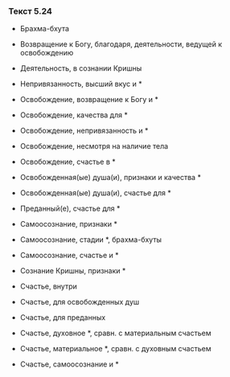 ### Текст 5.24

- Брахма-бхута

- Возвращение к Богу, благодаря, деятельности, ведущей к освобождению

- Деятельность, в сознании Кришны

- Непривязанность, высший вкус и *

- Освобождение, возвращение к Богу и *

- Освобождение, качества для *

- Освобождение, непривязанность и *

- Освобождение, несмотря на наличие тела

- Освобождение, счастье в *

- Освобожденная(ые) душа(и), признаки и качества *

- Освобожденная(ые) душа(и), счастье для *

- Преданный(е), счастье для *

- Самоосознание, признаки *

- Самоосознание, стадии *, брахма-бхуты

- Самоосознание, счастье и *

- Сознание Кришны, признаки *

- Счастье, внутри

- Счастье, для освобожденных душ

- Счастье, для преданных

- Счастье, духовное *, сравн. с материальным счастьем

- Счастье, материальное *, сравн. с духовным счастьем

- Счастье, самоосознание и *
	
